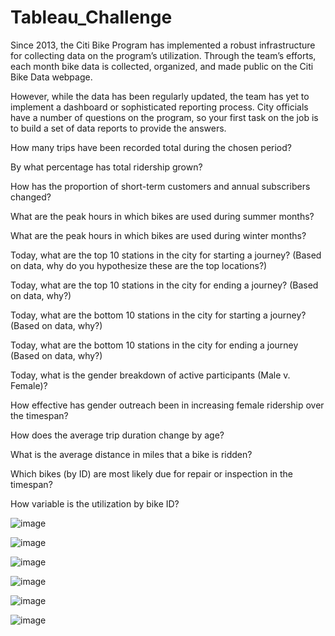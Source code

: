 # Tableau_Challenge

Since 2013, the Citi Bike Program has implemented a robust infrastructure for collecting data on the program’s utilization. Through the team’s efforts, each month bike data is collected, organized, and made public on the Citi Bike Data webpage.

However, while the data has been regularly updated, the team has yet to implement a dashboard or sophisticated reporting process. City officials have a number of questions on the program, so your first task on the job is to build a set of data reports to provide the answers.

How many trips have been recorded total during the chosen period?

By what percentage has total ridership grown?

How has the proportion of short-term customers and annual subscribers changed?

What are the peak hours in which bikes are used during summer months?

What are the peak hours in which bikes are used during winter months?

Today, what are the top 10 stations in the city for starting a journey? (Based on data, why do you hypothesize these are the top locations?)

Today, what are the top 10 stations in the city for ending a journey? (Based on data, why?)

Today, what are the bottom 10 stations in the city for starting a journey? (Based on data, why?)

Today, what are the bottom 10 stations in the city for ending a journey (Based on data, why?)

Today, what is the gender breakdown of active participants (Male v. Female)?

How effective has gender outreach been in increasing female ridership over the timespan?

How does the average trip duration change by age?

What is the average distance in miles that a bike is ridden?

Which bikes (by ID) are most likely due for repair or inspection in the timespan?

How variable is the utilization by bike ID?

![image](https://user-images.githubusercontent.com/74988074/121821897-9219f200-cc61-11eb-8df2-0f35cf230495.png)

![image](https://user-images.githubusercontent.com/74988074/121821902-9cd48700-cc61-11eb-8f07-7c3d5824ed60.png)

![image](https://user-images.githubusercontent.com/74988074/121821912-a958df80-cc61-11eb-83c6-d6eb48bdb130.png)

![image](https://user-images.githubusercontent.com/74988074/121821981-1e2c1980-cc62-11eb-80b1-d0362395555f.png)

![image](https://user-images.githubusercontent.com/74988074/121821988-27b58180-cc62-11eb-9ef7-ab7b8807cf0b.png)

![image](https://user-images.githubusercontent.com/74988074/121822000-3865f780-cc62-11eb-863c-efa2c77054ac.png)



